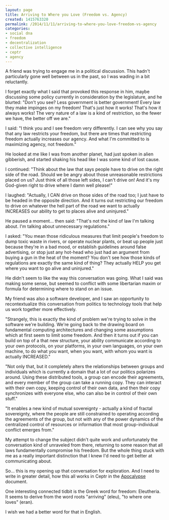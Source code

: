 ```yaml
---
layout: page
title: Arriving to Where you Love (Freedom vs. Agency)
created: 1415763320
permalink: /2014/11/11/arriving-to-where-you-love-freedom-vs-agency
categories:
- social dna
- freedom
- decentralization
- collective intelligence
- ceptr
- agency
---
```

A friend was trying to engage me in a political discussion. This hadn't particularly gone well between us in the past, so I was wading in a bit reluctantly.

I forget exactly what I said that provoked this response in him, maybe discussing some policy currently in consideration by the legislature, and he blurted: "Don't you see? Less government is better government! Every law they make impinges on my freedom! That's just how it works! That's how it always works! The very nature of a law is a kind of restriction, so the fewer we have, the better off we are."

I said: "I think you and I see freedom very differently. I can see why you say that any law restricts your freedom, but there are times that restricting freedom actually increases our agency. And what I'm committed to is maximizing agency, not freedom."

He looked at me like I was from another planet, had just spoken in alien gibberish, and started shaking his head like I was some kind of lost cause.

I continued: "Think about the law that says people have to drive on the right side of the road. Should we be angry about those unreasonable restrictions placed on us? Just think of all those left sides, I can't drive on! And it's my God-given right to drive where I damn well please!"

I laughed: "Actually, I CAN drive on those sides of the road too; I just have to be headed in the opposite direction. And it turns out restricting our freedom to drive on whatever the hell part of the road we want to actually INCREASES our ability to get to places alive and uninjured."

He paused a moment… then said: "That's not the kind of law I'm talking about. I'm talking about unnecessary regulations."

I asked: "You mean those ridiculous measures that limit people's freedom to dump toxic waste in rivers, or operate nuclear plants, or beat up people just because they're in a bad mood, or establish guidelines around false advertising, or stop just any hot-head who just had an argument from buying a gun in the heat of the moment? You don't see how those kinds of regulations are exactly the same kind of thing? They actually HELP you get where you want to go alive and uninjured."

He didn't seem to like the way this conversation was going. What I said was making some sense, but seemed to conflict with some libertarian maxim or formula for determining where to stand on an issue.

My friend was also a software developer, and I saw an opportunity to recontextualize this conversation from politics to technology tools that help us work together more effectively.

"Strangely, this is exactly the kind of problem we're trying to solve in the software we're building. We're going back to the drawing board on fundamental computing architectures and changing some assumptions which at first seem to limit some freedom. And then it turns out if you can build on top of a that new structure, your ability communicate according to your own protocols, on your platforms, in your own languages, on your own machine, to do what you want, when you want, with whom you want is actually INCREASED."

"Not only that, but it completely alters the relationships between groups and individuals which is currently a domain that a lot of our politics polarizes around. Using these distributed tools, a group can encode their agreements, and every member of the group can take a running copy. They can interact with their own copy, keeping control of their own data, and then their copy synchronizes with everyone else, who can also be in control of their own stuff."

"It enables a new kind of mutual sovereignty - actually a kind of fractal sovereignty, where the people are still constrained to operating according the agreements of the group, but not with any of the power dynamics of the centralized control of resources or information that most group-individual conflict emerges from."

My attempt to change the subject didn't quite work and unfortunately the conversation kind of unraveled from there, returning to some reason that all laws fundamentally compromise his freedom. But the whole thing stuck with me as a really important distinction that I knew I'd need to get better at communicating about.

So… this is my opening up that conversation for exploration.  And I need to write in greater detail, how this all works in Ceptr in the [Apocalypse](/ceptr/revelation) document.

One interesting connected tidbit is the Greek word for freedom: Eleutheria.  It seems to derive from the word roots "arriving" (eleu), "to where one loves" (eran).

I wish we had a better word for that in English.
